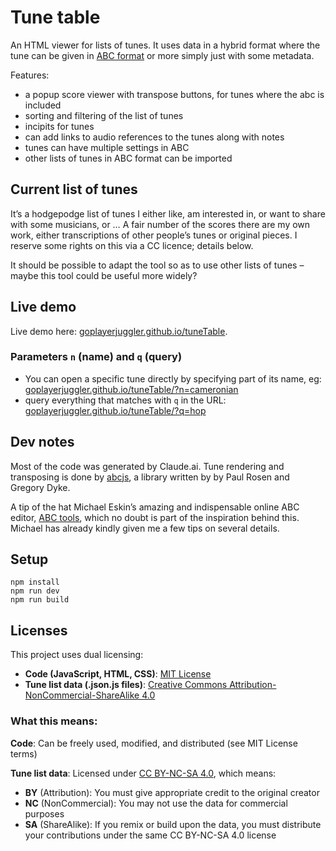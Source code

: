 # Tune table
An HTML viewer for lists of tunes. It uses data in a hybrid format where the tune can be given in [ABC format](https://abcnotation.com) or more simply just with some metadata. 

Features: 
* a popup score viewer with transpose buttons, for tunes where the abc is included
* sorting and filtering of the list of tunes
* incipits for tunes
* can add links to audio references to the tunes along with notes
* tunes can have multiple settings in ABC
* other lists of tunes in ABC format can be imported

## Current list of tunes
It’s a hodgepodge list of tunes I either like, am interested in, or want to share with some musicians, or … 
A fair number of the scores there are my own work, either transcriptions of other people’s tunes or original pieces. I reserve some rights on this via a CC licence; details below.

It should be possible to adapt the tool so as to use other lists of tunes – maybe this tool could be useful more widely?

## Live demo
Live demo here: [goplayerjuggler.github.io/tuneTable](https://goplayerjuggler.github.io/tuneTable/).

### Parameters `n` (name) and `q` (query)
* You can open a specific tune directly by specifying part of its name, eg: 
[goplayerjuggler.github.io/tuneTable/?n=cameronian](https://goplayerjuggler.github.io/tuneTable/?n=cameronian) 
* query everything that matches with `q` in the URL:
[goplayerjuggler.github.io/tuneTable/?q=hop](https://goplayerjuggler.github.io/tuneTable/?q=hop)

## Dev notes
Most of the code was generated by Claude.ai. Tune rendering and transposing is done by [abcjs](https://github.com/paulrosen/abcjs), a library written by by Paul Rosen and Gregory Dyke.

A tip of the hat Michael Eskin’s amazing and indispensable online ABC editor, [ABC tools](https://michaeleskin.com/app/abctools.html), which no doubt is part of the inspiration behind this. Michael has already kindly given me a few tips on several details.

## Setup
```
npm install
npm run dev
npm run build
```
## Licenses

This project uses dual licensing:

- **Code (JavaScript, HTML, CSS)**: [MIT License](LICENSE-CODE)
- **Tune list data (.json.js files)**: [Creative Commons Attribution-NonCommercial-ShareAlike 4.0](LICENSE-DATA)

### What this means:

**Code**: Can be freely used, modified, and distributed (see MIT License terms)

**Tune list data**: Licensed under [CC BY-NC-SA 4.0](https://creativecommons.org/licenses/by-nc-sa/4.0/), which means:
- **BY** (Attribution): You must give appropriate credit to the original creator
- **NC** (NonCommercial): You may not use the data for commercial purposes
- **SA** (ShareAlike): If you remix or build upon the data, you must distribute your contributions under the same CC BY-NC-SA 4.0 license